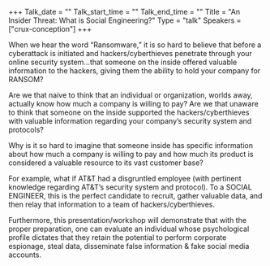 +++
Talk_date = ""
Talk_start_time = ""
Talk_end_time = ""
Title = "An Insider Threat: What is Social Engineering?"
Type = "talk"
Speakers = ["crux-conception"]
+++

When we hear the word “Ransomware,” it is so hard to believe that before a cyberattack is initiated and hackers/cyberthieves penetrate through your online security system…that someone on the inside offered valuable information to the hackers, giving them the ability to hold your company for RANSOM?

Are we that naive to think that an individual or organization, worlds away, actually know how much a company is willing to pay? Are we that unaware to think that someone on the inside supported the hackers/cyberthieves with valuable information regarding your company’s security system and protocols?

Why is it so hard to imagine that someone inside has specific information about how much a company is willing to pay and how much its product is considered a valuable resource to its vast customer base?

For example, what if AT&T had a disgruntled employee (with pertinent knowledge regarding AT&T’s security system and protocol). To a SOCIAL ENGINEER, this is the perfect candidate to recruit, gather valuable data, and then relay that information to a team of hackers/cyberthieves.

Furthermore, this presentation/workshop will demonstrate that with the proper preparation, one can evaluate an individual whose psychological profile dictates that they retain the potential to perform corporate espionage, steal data, disseminate false information & fake social media accounts.
